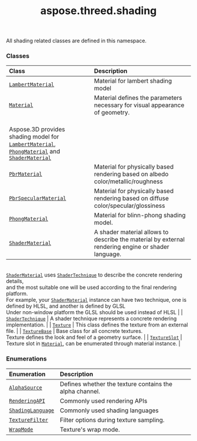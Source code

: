 ﻿---
title: aspose.threed.shading
second_title: Aspose.3D for Python via .NET API References
description: 
type: docs
weight: 10
url: /python-net/aspose.threed.shading/
is_root: false
---

All shading related classes are defined in this namespace.

### Classes
| Class | Description |
| :- | :- |
| [`LambertMaterial`](/3d/python-net/aspose.threed.shading/lambertmaterial) | Material for lambert shading model |
| [`Material`](/3d/python-net/aspose.threed.shading/material) | Material defines the parameters necessary for visual appearance of geometry.<br/>Aspose.3D provides shading model for [`LambertMaterial`](/3d/python-net/aspose.threed.shading/lambertmaterial), [`PhongMaterial`](/3d/python-net/aspose.threed.shading/phongmaterial) and [`ShaderMaterial`](/3d/python-net/aspose.threed.shading/shadermaterial) |
| [`PbrMaterial`](/3d/python-net/aspose.threed.shading/pbrmaterial) | Material for physically based rendering based on albedo color/metallic/roughness |
| [`PbrSpecularMaterial`](/3d/python-net/aspose.threed.shading/pbrspecularmaterial) | Material for physically based rendering based on diffuse color/specular/glossiness |
| [`PhongMaterial`](/3d/python-net/aspose.threed.shading/phongmaterial) | Material for blinn-phong shading model. |
| [`ShaderMaterial`](/3d/python-net/aspose.threed.shading/shadermaterial) | A shader material allows to describe the material by external rendering engine or shader language.<br/>[`ShaderMaterial`](/3d/python-net/aspose.threed.shading/shadermaterial) uses [`ShaderTechnique`](/3d/python-net/aspose.threed.shading/shadertechnique) to describe the concrete rendering details, <br/>and the most suitable one will be used according to the final rendering platform.<br/>For example, your [`ShaderMaterial`](/3d/python-net/aspose.threed.shading/shadermaterial) instance can have two technique, one is defined by HLSL, and another is defined by GLSL<br/>Under non-window platform the GLSL should be used instead of HLSL |
| [`ShaderTechnique`](/3d/python-net/aspose.threed.shading/shadertechnique) | A shader technique represents a concrete rendering implementation. |
| [`Texture`](/3d/python-net/aspose.threed.shading/texture) | This class defines the texture from an external file. |
| [`TextureBase`](/3d/python-net/aspose.threed.shading/texturebase) | Base class for all concrete textures.<br/>Texture defines the look and feel of a geometry surface. |
| [`TextureSlot`](/3d/python-net/aspose.threed.shading/textureslot) | Texture slot in [`Material`](/3d/python-net/aspose.threed.shading/material), can be enumerated through material instance. |


### Enumerations
| Enumeration | Description |
| :- | :- |
| [`AlphaSource`](/3d/python-net/aspose.threed.shading/alphasource) | Defines whether the texture contains the alpha channel. |
| [`RenderingAPI`](/3d/python-net/aspose.threed.shading/renderingapi) | Commonly used rendering APIs |
| [`ShadingLanguage`](/3d/python-net/aspose.threed.shading/shadinglanguage) | Commonly used shading languages |
| [`TextureFilter`](/3d/python-net/aspose.threed.shading/texturefilter) | Filter options during texture sampling. |
| [`WrapMode`](/3d/python-net/aspose.threed.shading/wrapmode) | Texture's wrap mode. |


